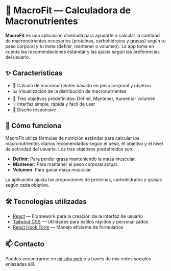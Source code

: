 # 🍏 MacroFit — Calculadora de Macronutrientes

**MacroFit** es una aplicación diseñada para ayudarte a calcular la cantidad de macronutrientes necesarios (proteínas, carbohidratos y grasas) según tu peso corporal y tu meta (definir, mantener o volumen). La app toma en cuenta las recomendaciones estándar y las ajusta según las preferencias del usuario.

## ✨ Características

- 🧮 Cálculo de macronutrientes basado en peso corporal y objetivo
- 📊 Visualización de la distribución de macronutrientes
- 🎯 Tres objetivos predefinidos: Definir, Mantener, Aumentar volumen
- 💡 Interfaz simple, rápida y fácil de usar
- 📱 Diseño responsive

## 🧠 Cómo funciona

MacroFit utiliza fórmulas de nutrición estándar para calcular los macronutrientes diarios recomendados según el peso, el objetivo y el nivel de actividad del usuario. Los tres objetivos predefinidos son:

- **Definir**: Para perder grasa manteniendo la masa muscular.
- **Mantener**: Para mantener el peso corporal actual.
- **Volumen**: Para ganar masa muscular.

La aplicación ajusta las proporciones de proteínas, carbohidratos y grasas según cada objetivo.

## 🛠️ Tecnologías utilizadas

- [React](https://react.dev/) — Framework para la creación de la interfaz de usuario
- [Tailwind CSS](https://tailwindcss.com/) — Utilidades para estilos rápidos y personalizados
- [React Hook Form](https://react-hook-form.com/) — Manejo eficiente de formularios
<!-- - [Chart.js](https://www.chartjs.org/) — Para la visualización de la distribución de macronutrientes -->
<!--
## 📌 Estado del proyecto

🚧 En desarrollo. Se están agregando más funcionalidades, como la personalización avanzada de los cálculos.
-->
## 📫 Contacto

Puedes encontrarme en [mi sitio web](https://a-r-dev.vercel.app/) o a través de mis redes sociales enlazadas allí.
